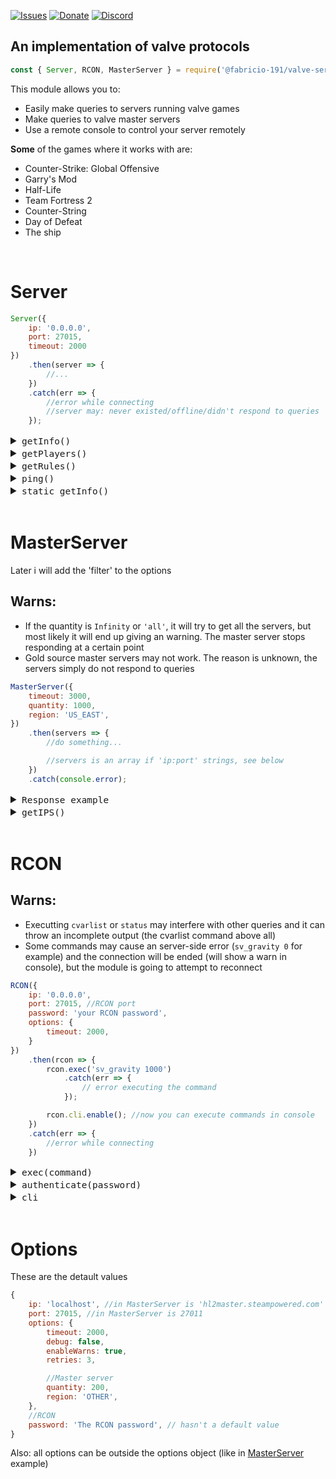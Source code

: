 <style>
details summary {
   font-size: 17px;
}
</style>

[![Issues](https://img.shields.io/github/issues/Fabricio-191/valve-server-query?style=for-the-badge)](https://github.com/Fabricio-191/valve-server-query/issues)
[![Donate](https://img.shields.io/badge/donate-patreon-F96854.svg?style=for-the-badge)](https://www.patreon.com/fabricio_191)
[![Discord](https://img.shields.io/discord/555535212461948936?style=for-the-badge&color=7289da)](https://discord.gg/zrESMn6)  
<!--
[![License](https://img.shields.io/github/license/Fabricio-191/valve-server-query?color=white&style=for-the-badge)](https://github.com/Fabricio-191/valve-server-query/blob/master/LICENSE)
[![NPM](https://nodei.co/npm/@fabricio-191/valve-server-query.png?downloads=true&downloadRank=true&stars=true)](https://www.npmjs.com/package/@fabricio-191/valve-server-query)
-->
## An implementation of valve protocols

```js
const { Server, RCON, MasterServer } = require('@fabricio-191/valve-server-query');
```

This module allows you to: 
* Easily make queries to servers running valve games
* Make queries to valve master servers
* Use a remote console to control your server remotely

**Some** of the games where it works with are:

* Counter-Strike: Global Offensive
* Garry's Mod
* Half-Life
* Team Fortress 2
* Counter-String
* Day of Defeat
* The ship

</br>

# Server

```js
Server({
	ip: '0.0.0.0',
	port: 27015,
	timeout: 2000
})
	.then(server => {
		//...
	})
	.catch(err => {
		//error while connecting 
		//server may: never existed/offline/didn't respond to queries
	});
```

<details>
<summary><code>getInfo()</code></summary>
</br>

Performs an [A2S_INFO](https://developer.valvesoftware.com/wiki/Server_queries#A2S_INFO) query to the server

```js
server.getInfo()
	.then(info => {
		console.log(info);
	})
	.catch(err => {
		//...
	});
```

Info can be something like this:

```js
{
	address: '192.223.30.25:27015',
	ping: 222, //i think ping is not working well
	protocol: 17,
	goldSource: false,
	name: '[Raidboss] Private KZ/Climb [GOKZ |Global | VIP/Whitelist Only]',
	map: 'kz_frozen_go',
	folder: 'csgo',
	game: 'Counter-Strike: Global Offensive',
	appID: 730n,
	players: { online: 3, max: 10, bots: 0 },
	type: 'dedicated',
	OS: 'linux',
	visibility: 'public',
	VAC: true,
	version: '1.37.6.9',
	//data after this may not be present
	port: 27015,
	steamID: 85568392922144671n,
	tv: {
		port: 27020,
		name: 'RaidbossTV'
	},
	keywords: [
		'empty',       '5v5',
		'boss',        'casual',
		'climb',       'comp',
		'competitive', 'esea',
		'faceit',      'gloves',
		'knife',       'kreedz',
		'kz',          'ladder',
		'priz',        'pub',
		'pug',         'raid',
		'raidboss',    'rank',
		'ranks',       'st'
	],
	gameID: 730n
}
```
</br>
</details>

<details>
<summary><code>getPlayers()</code></summary>
</br>

Performs an [A2S_PLAYER](https://developer.valvesoftware.com/wiki/Server_queries#A2S_PLAYER) query to get the list of players in the server

```js
server.getPlayers()
	.then(players => {
		console.log(`There are ${players.length} in the server`);

		const list = players
			.sort((a, b) => b.timeOnline - a.timeOnline)
			.map((player, index) => `${index + 1}. ${player.name} ${player.timeOnline}`)
			.join('\n');

		console.log(list);
	})
	.catch(console.error);
```

Example:

> The `time` class has an personalized `toString()` and `@@toPrimitive()` methods

```js
[
	{
		index: 0,
		name: 'kritikal',
		score: 0,
		timeOnline: Time {
			hours: 0,
			minutes: 10,
			seconds: 25,
			start: 2021-03-20T02:46:28.267Z, //Date
			raw: 625.2186279296875
		}
	},
	{
		index: 0,
		name: 'dmx;',
		score: 0,
		timeOnline: Time {
			hours: 0,
			minutes: 10,
			seconds: 25,
			start: 2021-03-20T02:46:28.267Z,
			raw: 625.0791625976562
		}
	},
	{
		index: 0,
		name: 'fenakz',
		score: 0,
		timeOnline: Time {
			hours: 0,
			minutes: 10,
			seconds: 21,
			start: 2021-03-20T02:46:28.271Z,
			raw: 621.9488525390625
		}
	},
	{
		index: 0,
		name: '[JC] Master-cba',
		score: 0,
		timeOnline: Time {
			hours: 0,
			minutes: 10,
			seconds: 15,
			start: 2021-03-20T02:46:28.278Z,
			raw: 615.4395751953125
		}
	},
	{
		index: 0,
		name: 'sAIONARAH34! [pw] ⚓✵♣',
		score: 1,
		timeOnline: Time {
			hours: 0,
			minutes: 10,
			seconds: 1,
			start: 2021-03-20T02:46:28.292Z,
			raw: 601.7681274414062
		}
	},
	{
		index: 0,
		name: 'INFRA-',
		score: 0,
		timeOnline: Time {
			hours: 0,
			minutes: 9,
			seconds: 50,
			start: 2021-03-20T02:46:28.303Z,
			raw: 590.30859375
		}
	},
	{
		index: 0,
		name: 'Agente86',
		score: 1,
		timeOnline: Time {
			hours: 0,
			minutes: 9,
			seconds: 0,
			start: 2021-03-20T02:46:28.353Z,
			raw: 540.4190063476562
		}
	}
]
```

If the game is `The Ship` every player will have 2 extra properties `deaths` and `money`

</br>
</details>

<details>
<summary><code>getRules()</code></summary>
</br>

Makes an [A2S_RULES](https://developer.valvesoftware.com/wiki/Server_queries#A2S_RULES) query to the server

Some servers may have disable this query, so you should expect an error.

```js
server.getRules()
	.then(console.log)
	.catch(() => {});
```

(this changes a lot between servers)

Example:

```js
{
    bot_quota: 0,
    coop: 0,
    cssdm_enabled: 0,
    cssdm_ffa_enabled: 0,
    cssdm_version: '2.1.6-dev',
    deathmatch: 1,
    decalfrequency: 10,
    gungame_enabled: 1,
    metamod_version: '1.10.7-devV',
    mp_allowNPCs: 1,
    mp_autocrosshair: 1,
    mp_autoteambalance: 1,
    mp_c4timer: 35,
    mp_disable_respawn_times: 0,
    mp_fadetoblack: 0,
    mp_falldamage: 0,
    mp_flashlight: 1,
    mp_footsteps: 1,
    mp_forceautoteam: 0,
    mp_forcerespawn: 1,
    mp_fraglimit: 0,
    mp_freezetime: 1,
    mp_friendlyfire: 0,
    mp_holiday_nogifts: 0,
    mp_hostagepenalty: 13,
    mp_limitteams: 2,
    mp_match_end_at_timelimit: 0,
    mp_maxrounds: 0,
    mp_respawnwavetime: 10,
    mp_roundtime: 9,
    mp_scrambleteams_auto: 1,
    mp_scrambleteams_auto_windifference: 2,
    mp_stalemate_enable: 0,
    mp_stalemate_meleeonly: 0,
    mp_startmoney: 800,
    mp_teamlist: 'hgrunt;scientist',
    mp_teamplay: 0,
    mp_timelimit: 18,
    mp_tournament: 0,
    mp_weaponstay: 0,
    mp_winlimit: 0,
    nextlevel: '',
    r_AirboatViewDampenDamp: 1,
    r_AirboatViewDampenFreq: 7,
    r_AirboatViewZHeight: 0,
    r_JeepViewDampenDamp: 1,
    r_JeepViewDampenFreq: 7,
    r_JeepViewZHeight: 10,
    r_VehicleViewDampen: 1,
    scc_version: '2.0.0',
    sm_advertisements_version: 0.6,
    sm_allchat_version: '1.1.1',
    sm_cannounce_version: 1.8,
    sm_ggdm_version: '1.8.0',
    sm_gungamesm_version: '1.2.16.0',
    sm_nextmap: 'gg_toon_poolday',
    sm_noblock: 1,
    sm_playersvotes_version: '1.5.0',
    sm_quakesounds_version: 1.8,
    sm_resetscore_version: '2.6.0',
    sm_show_damage_version: '1.0.7',
    sm_vbping_version: 1.4,
    sourcemod_version: '1.10.0.6482',
    sv_accelerate: 5,
    sv_airaccelerate: 10,
    sv_allowminmodels: 1,
    sv_alltalk: 1,
    sv_bounce: 0,
    sv_cheats: 0,
    sv_competitive_minspec: 0,
    sv_contact: 'linkinaz0@vtr.net',
    sv_enableboost: 0,
    sv_enablebunnyhopping: 0,
    sv_footsteps: 1,
    sv_friction: 4,
    sv_gravity: 800,
    sv_maxspeed: 320,
    sv_maxusrcmdprocessticks: 24,
    sv_noclipaccelerate: 5,
    sv_noclipspeed: 5,
    sv_nostats: 0,
    sv_password: 0,
    sv_pausable: 0,
    sv_rollangle: 0,
    sv_rollspeed: 200,
    sv_specaccelerate: 5,
    sv_specnoclip: 1,
    sv_specspeed: 3,
    sv_steamgroup: '',
    sv_stepsize: 18,
    sv_stopspeed: 75,
    sv_tags: 'alltalk',
    sv_voiceenable: 1,
    sv_vote_quorum_ratio: 0.6,
    sv_wateraccelerate: 10,
    sv_waterfriction: 1,
    tf_arena_max_streak: 3,
    tf_arena_preround_time: 10,
    tf_arena_round_time: 0,
    tf_arena_use_queue: 1,
    tv_enable: 0,
    tv_password: 0,
    tv_relaypassword: 0
  }
```
</br>
</details>

<details>
<summary><code>ping()</code></summary>
</br>

Performs an [A2A_PING](https://developer.valvesoftware.com/wiki/Server_queries#A2A_PING) query into the server



> This is a deprecated feature of source servers, may not work. The `getInfo` response contains the server ping, so this is not necessary

A warn in console will be shown (you can disable it by using `{ enableWarns: false }`, see [below](#options))

```js
server.ping()
	.then(ping => {
		console.log(ping); // 214
	})
	.catch(console.error)
```
</br>
</details>


<details>
<summary><code>static getInfo()</code></summary>
</br>
The difference is that it does not require the extra step of connection

Returns a promise that is resolved in an object with the server information, example:


```js
const { Server } = require('@fabricio-191/valve-server-query');

Server.getInfo({
	ip: '0.0.0.0',
	port: 27015,
})
	.then(console.log)
	.catch(console.error);
```
</details>

</br>

# MasterServer

Later i will add the 'filter' to the options

## Warns: 
* If the quantity is `Infinity` or `'all'`, it will try to get all the servers, but most likely it will end up giving an warning. The master server stops responding at a certain point
* Gold source master servers may not work. The reason is unknown, the servers simply do not respond to queries

```js
MasterServer({
    timeout: 3000,
    quantity: 1000,
    region: 'US_EAST',
})
    .then(servers => {
        //do something...

		//servers is an array if 'ip:port' strings, see below
    })
    .catch(console.error);
```
<details>
<summary><code>Response example</code></summary>

```js
[
  '190.195.150.143:27015', '143.255.142.150:27015', '177.54.144.122:27523',
  '189.1.173.26:27015',    '177.144.128.13:27015',  '177.66.222.92:27015',
  '196.28.69.113:27065',   '144.48.37.119:27015',   '139.180.174.191:27051',
  '108.61.168.31:27050',   '108.61.168.31:27015',   '108.61.168.31:27051',
  '139.180.174.191:27052', '139.180.174.191:27053', '139.99.173.74:27015',
  '45.121.210.91:27550',   '139.99.131.105:27015',  '139.99.144.39:27015',
  '34.87.217.246:27015',   '108.61.227.50:27025',   '108.61.227.12:27035',
  '220.240.1.134:27023',   '221.121.159.236:35240', '221.121.159.236:35260',
  '221.121.159.236:35250', '221.121.149.12:32860',  '121.74.206.225:27015',
  '41.190.141.250:27015',  '111.221.44.137:27018',  '111.221.44.137:27024',
  '111.221.44.137:27023',  '49.245.116.134:27017',  '49.245.116.134:27025',
  '49.245.116.134:27027',  '49.245.116.134:27015',  '49.245.116.134:27016',
  '49.245.116.134:27026',  '223.25.71.43:27015',    '49.245.116.134:27115',
  '49.245.116.134:27118',  '49.245.116.134:27117',  '49.245.116.134:27116',
  '13.229.55.66:24000',    '49.245.116.134:27215',  '103.9.159.78:27065',
  '75.85.184.227:27031',   '75.85.184.227:27034',   '168.235.81.229:27015',
  '66.55.74.111:27015',    '66.55.74.100:27015',    '66.55.74.82:27015',  
  '66.55.74.38:27015',     '66.55.74.103:27015',    '66.55.68.38:27015',  
  '66.55.74.65:27015',     '66.55.74.105:27015',    '66.55.74.104:27015',
  '66.55.68.36:27015',     '66.55.70.53:27015',     '64.111.99.165:27020',
  '66.55.70.177:27115',    '66.55.70.177:27315',    '104.153.109.22:27015',
  '104.153.109.26:27015',  '47.153.235.28:27015',   '173.199.84.186:27015',
  '64.190.203.117:27015',  '103.214.108.12:27105',  '173.199.87.235:27025',
  '8.3.6.148:27015',       '66.75.2.253:27015',     '172.107.198.173:27075',
  '172.107.2.177:27035',   '198.12.71.30:27015',    '206.251.72.62:27017',
  '104.207.148.159:27045', '92.38.148.25:27015',    '159.89.142.219:27016',
  '159.89.142.219:27015',  '159.89.142.219:27017',  '74.91.118.231:27015',
  '108.61.124.77:27065',   '192.53.126.95:27015',   '108.61.124.78:27980',
  '108.61.235.138:27015',  '108.61.124.72:27045',   '104.206.244.2:19001',
  '198.24.171.83:27185',   '131.153.29.243:27035',  '173.27.92.73:27016',
  '162.248.90.33:27015',   '162.248.90.38:27015',   '162.248.90.19:27015',
  '66.58.130.164:27015',   '71.193.199.206:27015',  '71.193.199.206:27017',
  '54.202.134.208:27015',  '64.42.176.58:27015',    '104.192.227.146:17741',
  '74.201.72.18:27015',
  ...1051 more items
]
```
</details>

<details>
<summary><code>getIPS()</code></summary>

```js
MasterServer.getIPS()
    .then(console.log)
    .catch(console.error)

/*
Returns an object with the master servers ips, like this: 
{
  goldSource: [ '208.64.200.118', '208.64.200.117' ],    
  source: [ '208.64.200.65', '208.64.200.39', '208.64.200.52' ]
}
*/
```

See https://developer.valvesoftware.com/wiki/Master_Server_Query_Protocol#Master_servers

> The port used in `hl2master.steampowered.com` (source) ip's is `27011` but one of them is using a different port: `27015`  
> The port numbers used by `hl1master.steampowered.com` (goldSource) can be anything between `27010` and `27013`.
</details>

</br>

# RCON

## Warns: 
* Executting `cvarlist` or `status` may interfere with other queries and it can throw an incomplete output (the cvarlist command above all)
* Some commands may cause an server-side error (`sv_gravity 0` for example) and the connection will be ended (will show a warn in console), but the module is going to attempt to reconnect

```js
RCON({
    ip: '0.0.0.0',
    port: 27015, //RCON port
    password: 'your RCON password',
	options: {
		timeout: 2000,
	}
})
    .then(rcon => {
		rcon.exec('sv_gravity 1000')
			.catch(err => {
				// error executing the command
			});

		rcon.cli.enable(); //now you can execute commands in console
	})
    .catch(err => {
		//error while connecting
	})
``` 

<details>
<summary><code>exec(command)</code></summary>

This will work well with `server.getRules()`
```js
setInterval(() => {
	const value = Math.floor(Math.random() * 10000) - 3000;
	//value will be a number between -3000 and 6999

	rcon.exec(`sv_gravity ${value}`)
		.catch(console.error);

	//gravity will change randomly every 5 seconds
}, 5000);
```
</details>


<details>
<summary><code>authenticate(password)</code></summary>

```js

```
</details>

<details>
<summary><code>cli</code></summary>

```js
rcon.cli.enable();

rcon.cli.disable();
```
</details>

</br>

# Options

These are the detault values

```js
{
    ip: 'localhost', //in MasterServer is 'hl2master.steampowered.com'
    port: 27015, //in MasterServer is 27011
	options: {
		timeout: 2000,
		debug: false,
		enableWarns: true,
		retries: 3,

		//Master server
		quantity: 200,
		region: 'OTHER',
	},
    //RCON
    password: 'The RCON password', // hasn't a default value
}
```

Also: all options can be outside the options object (like in [MasterServer](#masterserver) example)